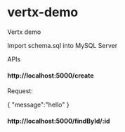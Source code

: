 # vertx-demo
Vertx demo

Import schema.sql into MySQL Server

APIs

#### http://localhost:5000/create

Request:
 
{
	"message":"hello"
}



#### http://localhost:5000/findById/:id

